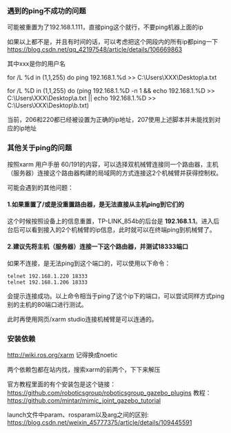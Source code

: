 ### 遇到的ping不成功的问题

可能被重置为了192.168.1.111，直接ping这个就行，不要ping机器上面的ip

如果以上都不是，并且有时间的话，可以考虑把这个网段内的所有ip都ping一下
https://blog.csdn.net/qq_42197548/article/details/106669863

其中xxx是你的用户名

for /L %d in (1,1,255) do ping 192.168.1.%d >> C:\Users\XXX\Desktop\a.txt

for /L %D in (1,1,255) do (ping 192.168.1.%D -n 1 && echo 192.168.1.%D >> C:\Users\XXX\Desktop\a.txt || echo 192.168.1.%D >> C:\Users\XXX\Desktop\b.txt)

当前，206和220都已经被设置为正确的ip地址，207使用上述脚本并未能找到对应的ip地址

### 其他关于ping的问题
按照xarm 用户手册 60/191的内容，可以选择双机械臂连接同一个路由器，主机（服务器）连接这个路由器构建的局域网的方式连接这2个机械臂并获得控制权。

可能会遇到的其他问题：

#### 1.如果重置了/或是没重置路由器，是无法直接从主机ping到它们的
这个时候按照设备上的信息重置，TP-LINK_854b的后台是 **192.168.1.1**。进入后台后可以看到接入的2个机械臂的ip信息，此时就可以在终端ping到机械臂了。

#### 2.建议先将主机（服务器）连接一下这个路由器，并测试18333端口
如果不连接，是无法ping到这个端口的，可以使用以下命令：

    telnet 192.168.1.220 18333
    telnet 192.168.1.206 18333

会提示连接成功。以上命令相当于ping了这个ip下的端口，可以尝试同样方式ping别的主机的80端口进行测试。

此时再使用网页/xarm studio连接机械臂是可以连通的。



### 安装依赖
http://wiki.ros.org/xarm
记得换成noetic

两个依赖包都在站内找，搜索xarm的前两个，下下来解压

官方教程里面的有个安装包是这个链接：https://github.com/roboticsgroup/roboticsgroup_gazebo_plugins
教程：https://github.com/mintar/mimic_joint_gazebo_tutorial

launch文件中param、rosparam以及arg之间的区别: https://blog.csdn.net/weixin_45777375/article/details/109445591


